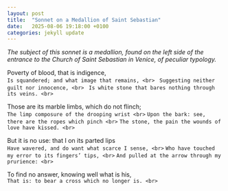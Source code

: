 ```yaml
---
layout: post
title:  "Sonnet on a Medallion of Saint Sebastian"
date:   2025-08-06 19:18:00 +0100
categories: jekyll update
---
```


*The subject of this sonnet is a medallion, found on the left side of the entrance to the Church of Saint Sebastian in Venice, of peculiar typology.*

Poverty of blood, that is indigence, <br> 
```Is squandered; and what image that remains, <br> ```
```Suggesting neither guilt nor innocence, <br> ```
```Is white stone that bares nothing through its veins. <br> ```

Those are its marble limbs, which do not flinch; <br>
```The limp composure of the drooping wrist <br>```
```Upon the bark: see, there are the ropes which pinch <br>```
```The stone, the pain the wounds of love have kissed. <br>```

But it is no use: that I on its parted lips <br>
```Have wavered, and do want what scarce I sense, <br>```
```Who have touched my error to its fingers’ tips, <br>```
```And pulled at the arrow through my prurience: <br>```

To find no answer, knowing well what is his, <br>
```That is: to bear a cross which no longer is. <br>```




